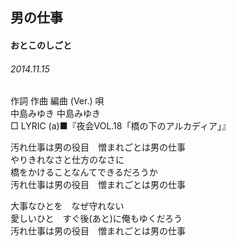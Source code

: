 ## 男の仕事
#### おとこのしごと
###### 2014.11.15


作詞  作曲  編曲 (Ver.)   唄  
中島みゆき   中島みゆき          
□ LYRIC (a)■『夜会VOL.18「橋の下のアルカディア」』  

汚れ仕事は男の役目　憎まれごとは男の仕事  
やりきれなさと仕方のなさに  
橋をかけることなんてできるだろうか  
汚れ仕事は男の役目　憎まれごとは男の仕事  
  
大事なひとを　なぜ守れない  
愛しいひと　すぐ後(あと)に俺もゆくだろう  
汚れ仕事は男の役目　憎まれごとは男の仕事  